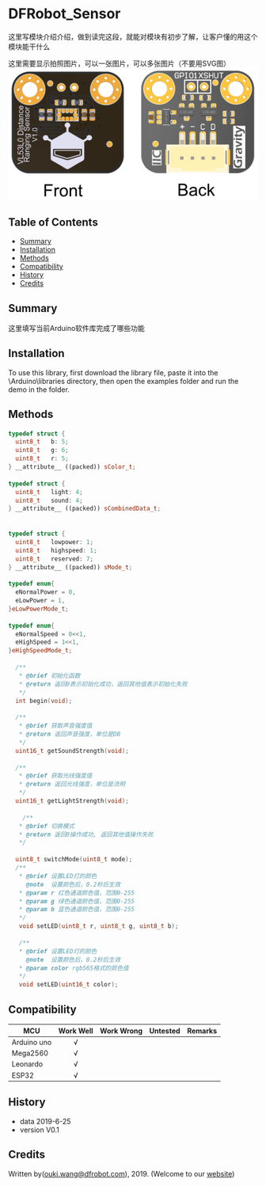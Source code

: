﻿# DFRobot_Sensor
这里写模块介绍介绍，做到读完这段，就能对模块有初步了解，让客户懂的用这个模块能干什么<br>

这里需要显示拍照图片，可以一张图片，可以多张图片（不要用SVG图）
![正反面svg效果图](https://github.com/ouki-wang/DFRobot_Sensor/raw/master/resources/images/SEN0245svg1.png)


## Table of Contents

* [Summary](#summary)
* [Installation](#installation)
* [Methods](#methods)
* [Compatibility](#compatibility)
* [History](#history)
* [Credits](#credits)

## Summary

这里填写当前Arduino软件库完成了哪些功能

## Installation

To use this library, first download the library file, paste it into the \Arduino\libraries directory, then open the examples folder and run the demo in the folder.

## Methods

```C++
typedef struct {
  uint8_t   b: 5;
  uint8_t   g: 6;
  uint8_t   r: 5;
} __attribute__ ((packed)) sColor_t;

typedef struct {
  uint8_t   light: 4;
  uint8_t   sound: 4;
} __attribute__ ((packed)) sCombinedData_t;


typedef struct {
  uint8_t   lowpower: 1;
  uint8_t   highspeed: 1;
  uint8_t   reserved: 7;
} __attribute__ ((packed)) sMode_t;

typedef enum{
  eNormalPower = 0,
  eLowPower = 1,
}eLowPowerMode_t;

typedef enum{
  eNormalSpeed = 0<<1,
  eHighSpeed = 1<<1,
}eHighSpeedMode_t;

  /**
   * @brief 初始化函数
   * @return 返回0表示初始化成功，返回其他值表示初始化失败
   */
  int begin(void);
  
  /**
   * @brief 获取声音强度值
   * @return 返回声音强度，单位是DB
   */
  uint16_t getSoundStrength(void);

  /**
   * @brief 获取光线强度值
   * @return 返回光线强度，单位是流明
   */
  uint16_t getLightStrength(void);
  
    /**
   * @brief 切换模式
   * @return 返回0操作成功, 返回其他值操作失败
   */

  uint8_t switchMode(uint8_t mode);
  /**
   * @brief 设置LED灯的颜色
     @note  设置颜色后，0.2秒后生效
   * @param r 红色通道颜色值，范围0-255
   * @param g 绿色通道颜色值，范围0-255
   * @param b 蓝色通道颜色值，范围0-255
   */
   void setLED(uint8_t r, uint8_t g, uint8_t b);

   /**
   * @brief 设置LED灯的颜色
     @note  设置颜色后，0.2秒后生效
   * @param color rgb565格式的颜色值
   */
   void setLED(uint16_t color);
```

## Compatibility

MCU                | Work Well    | Work Wrong   | Untested    | Remarks
------------------ | :----------: | :----------: | :---------: | -----
Arduino uno        |      √       |              |             | 
Mega2560        |      √       |              |             | 
Leonardo        |      √       |              |             | 
ESP32        |      √       |              |             | 


## History

- data 2019-6-25
- version V0.1


## Credits

Written by(ouki.wang@dfrobot.com), 2019. (Welcome to our [website](https://www.dfrobot.com/))





